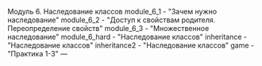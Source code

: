 Модуль 6. Наследование классов
module_6_1 - "Зачем нужно наследование"
module_6_2 - "Доступ к свойствам родителя. Переопределение свойств"
module_6_3 - "Множественное наследование"
module_6_hard - "Наследование классов"
inheritance - "Наследование классов"
inheritance2 - "Наследование классов"
game - "Практика 1-3"
—
